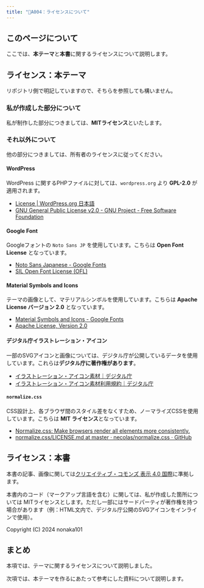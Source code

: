 ```yaml
---
title: "📄A004：ライセンスについて"
---
```


## このページについて

ここでは、**本テーマ**と**本書**に関するライセンスについて説明します。  

## ライセンス：本テーマ

リポジトリ側で明記していますので、そちらを参照しても構いません。

### 私が作成した部分について

私が制作した部分につきましては、**MITライセンス**といたします。

### それ以外について

他の部分につきましては、所有者のライセンスに従ってください。

#### WordPress

WordPress に関するPHPファイルに対しては、`wordpress.org` より **GPL-2.0** が適用されます。

- [License &#124; WordPress.org 日本語](https://ja.wordpress.org/about/license/)  
- [GNU General Public License v2.0 - GNU Project - Free Software Foundation](https://www.gnu.org/licenses/old-licenses/gpl-2.0.html)

#### Google Font

Googleフォントの `Noto Sans JP` を使用しています。こちらは **Open Font License** となっています。

- [Noto Sans Japanese - Google Fonts](https://fonts.google.com/noto/specimen/Noto+Sans+JP/about)  
- [SIL Open Font License (OFL)](https://scripts.sil.org/cms/scripts/page.php?site_id=nrsi&id=OFL)

#### Material Symbols and Icons

テーマの画像として、マテリアルシンボルを使用しています。こちらは **Apache License バージョン 2.0** となっています。

- [Material Symbols and Icons - Google Fonts](https://fonts.google.com/icons)
- [Apache License, Version 2.0](https://www.apache.org/licenses/LICENSE-2.0.html)

#### デジタル庁イラストレーション・アイコン

一部のSVGアイコンと画像については、デジタル庁が公開しているデータを使用しています。これらは**デジタル庁に著作権があります**。

- [イラストレーション・アイコン素材｜デジタル庁](https://www.digital.go.jp/policies/servicedesign/designsystem/Illustration_Icons)  
- [イラストレーション・アイコン素材利用規約｜デジタル庁](https://www.digital.go.jp/policies/servicedesign/designsystem/Illustration_Icons/terms_of_use)

#### `normalize.css`

CSS設計上、各ブラウザ間のスタイル差をなくすため、ノーマライズCSSを使用しています。こちらは **MIT ライセンス**となっています。

- [Normalize.css: Make browsers render all elements more consistently.](https://necolas.github.io/normalize.css/)
- [normalize.css/LICENSE.md at master · necolas/normalize.css · GitHub](https://github.com/necolas/normalize.css/blob/master/LICENSE.md)

## ライセンス：本書

本書の記事、画像に関しては[クリエイティブ・コモンズ 表示 4.0 国際](https://creativecommons.org/licenses/by/4.0/deed.ja)に準拠します。

本書内のコード（マークアップ言語を含む）に関しては、私が作成した箇所については MITライセンスとします。ただし一部にはサードパーティが著作権を持つ場合があります（例：HTML文内で、デジタル庁公開のSVGアイコンをインラインで使用）。

Copyright (C) 2024 nonaka101

## まとめ

本項では、テーマに関するライセンスについて説明しました。

次項では、本テーマを作るにあたって参考にした資料について説明します。
